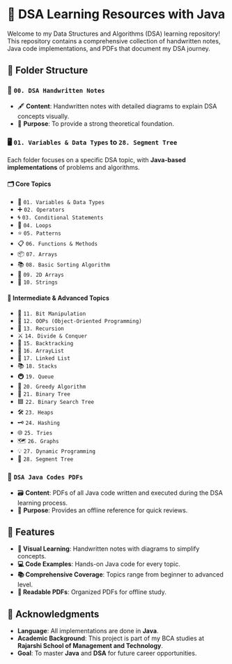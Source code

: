 # 📘 DSA Learning Resources with Java

Welcome to my Data Structures and Algorithms (DSA) learning repository! This repository contains a comprehensive collection of handwritten notes, Java code implementations, and PDFs that document my DSA journey.

## 📂 Folder Structure

### 📝 `00. DSA Handwritten Notes`
- 🖋️ **Content**: Handwritten notes with detailed diagrams to explain DSA concepts visually.
- 📌 **Purpose**: To provide a strong theoretical foundation.

### 🖥️ `01. Variables & Data Types` to `28. Segment Tree`
Each folder focuses on a specific DSA topic, with **Java-based implementations** of problems and algorithms.

#### 🗂️ **Core Topics**
- 📑 `01. Variables & Data Types`  
- ➕ `02. Operators`  
- 🌀 `03. Conditional Statements`  
- 🔁 `04. Loops`  
- ⭐ `05. Patterns`  
- 📋 `06. Functions & Methods`  
- 📦 `07. Arrays`  
- 📚 `08. Basic Sorting Algorithm`  
- 📐 `09. 2D Arrays`  
- 🧵 `10. Strings`

#### 🔬 **Intermediate & Advanced Topics**
- 🧠 `11. Bit Manipulation`  
- 🧩 `12. OOPs (Object-Oriented Programming)`  
- 🔄 `13. Recursion`  
- ⚔️ `14. Divide & Conquer`  
- 🚦 `15. Backtracking`  
- 📄 `16. ArrayList`  
- 🔗 `17. Linked List`  
- 📚 `18. Stacks`  
- 🚇 `19. Queue`  
- 🎯 `20. Greedy Algorithm`  
- 🌳 `21. Binary Tree`  
- 🟦 `22. Binary Search Tree`  
- 🛠️ `23. Heaps`  
- 🗝️ `24. Hashing`  
- 🌐 `25. Tries`  
- 🗺️ `26. Graphs`  
- 💡 `27. Dynamic Programming`  
- 🌲 `28. Segment Tree`

### 📄 `DSA Java Codes PDFs`
- 🗃️ **Content**: PDFs of all Java code written and executed during the DSA learning process.
- 📌 **Purpose**: Provides an offline reference for quick reviews.

## 🚀 Features

- **🎨 Visual Learning**: Handwritten notes with diagrams to simplify concepts.
- **💻 Code Examples**: Hands-on Java code for every topic.
- **📚 Comprehensive Coverage**: Topics range from beginner to advanced level.
- **📄 Readable PDFs**: Organized PDFs for offline study.

## 🎯 Acknowledgments

- **Language**: All implementations are done in **Java**.
- **Academic Background**: This project is part of my BCA studies at **Rajarshi School of Management and Technology**.
- **Goal**: To master **Java** and **DSA** for future career opportunities.

